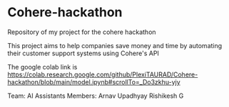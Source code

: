 # Cohere-hackathon
Repository of my project for the cohere hackathon

This project aims to help companies save money and time by automating their customer support systems using Cohere's API

The google colab link is https://colab.research.google.com/github/PlexiTAURAD/Cohere-hackathon/blob/main/model.ipynb#scrollTo=_Do3zkhu-yjy

Team: AI Assistants
Members: Arnav Upadhyay
         Rishikesh G
